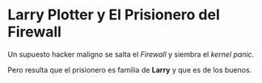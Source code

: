 
# Larry Plotter y El Prisionero del Firewall

Un supuesto hacker maligno se salta el *Firewall* y siembra el *kernel panic*.

Pero resulta que el prisionero es familia de **Larry** y que es de los buenos.
